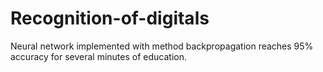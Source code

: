 # Recognition-of-digitals
Neural network implemented with method backpropagation reaches 95% accuracy for several minutes of education.
